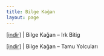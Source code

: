 ```yaml
---
title: Bilge Kağan
layout: page
---
```


<a href="https://cloud.mail.ru/public/a1e69335860c/Bilge%20Ka%C4%9Fan%20-%20Irk%20Bitig" target="_blank">[indir]</a>   |   Bilge Kağan &#8211; Irk Bitig

<a href="https://cloud.mail.ru/public/72594510fe45/Bilge%20Ka%C4%9Fan%20-%20Tamu%20Yolcular%C4%B1" target="_blank">[indir]</a>   |   Bilge Kağan &#8211; Tamu Yolcuları
